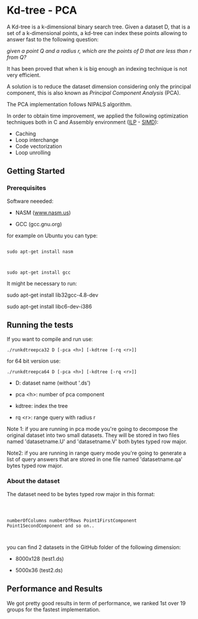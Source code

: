 # Kd-tree - PCA

  

A Kd-tree is a k-dimensional binary search tree. Given a dataset D, that is a set of a k-dimensional points, a kd-tree can index these points allowing to answer fast to the following question:



  

*given a point Q and a radius r, which are the points of D that are less than r from Q?*

  
  

It has been proved that when k is big enough an indexing technique is not very efficient.

  

A solution is to reduce the dataset dimension considering only the principal component, this is also known as *Principal Component Analysis* (PCA).


The PCA implementation follows NIPALS algorithm. 

In order to obtain time improvement, we applied the following optimization techniques both in C  and  Assembly environment ([ILP](https://en.wikipedia.org/wiki/Instruction-level_parallelism) - [SIMD](https://en.wikipedia.org/wiki/SIMD)):


- Caching
- Loop interchange
- Code vectorization
- Loop unrolling


 

  

## Getting Started

  

  

### Prerequisites

  

Software neeeded:

  

- NASM (www.nasm.us)

- GCC (gcc.gnu.org)

  

for example on Ubuntu you can type:

```

sudo apt-get install nasm

  

sudo apt-get install gcc

```

  

It might be necessary to run:

  

sudo apt-get install lib32gcc-4.8-dev

sudo apt-get install libc6-dev-i386

  
  
  

## Running the tests

  

  

If you want to compile and run use:

  

    ./runkdtreepca32 D [-pca <h>] [-kdtree [-rq <r>]]

  

for 64 bit version use:

  

    ./runkdtreepca64 D [-pca <h>] [-kdtree [-rq <r>]]

  
  

- D: dataset name (without '.ds')

- pca <<h>h>: number of pca component

- kdtree: index the tree

- rq <<r>r>: range query with radius r

Note 1: if you are running in pca mode you're going to decompose the original dataset into two small datasets. They will be stored in two files named 'datasetname.U' and 'datasetname.V' both bytes typed row major.

  
  

Note2: if you are running in range query mode you're going to generate a list of query answers that are stored in one file named 'datasetname.qa' bytes typed row major.

  
  

### About the dataset

  

The dataset need to be bytes typed row major in this format:

```

  

numberOfColumns numberOfRows Point1FirstComponent Point1SecondComponent and so on..

  

```

  

you can find 2 datasets in the GitHub folder of the following dimension:

  

- 8000x128 (test1.ds)

- 5000x36 (test2.ds)

  
  
  
  

## Performance and Results

  

We got pretty good results in term of performance, we ranked 1st over 19 groups for the fastest implementation.

  

